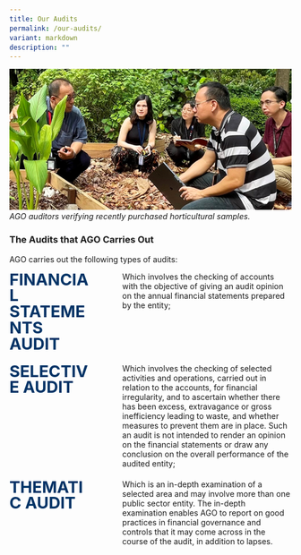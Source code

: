 ```yaml
---
title: Our Audits
permalink: /our-audits/
variant: markdown
description: ""
---
```

<style>
	.audit {
		display: flex;
		flex-direction: column;
	}

	.audit-row {
		display: flex;
	  column-gap: 10%;
		margin-bottom: 20px;
	}

	.title {
		font-size: 1.8rem;
    font-weight: bold;
    line-height: 1;
    color: #003366;
		width: 30%;
	}

	.text {
		flex: 1;
	}
	
	@media only screen and (max-width: 600px) {
		.title {
			width: 100%;
		}
	
		.title {
			width: 100%;
		}
	}
</style>

![](/images/banner_our_audit.png)
*AGO auditors verifying recently purchased horticultural samples.*

### The Audits that AGO Carries Out
AGO carries out the following types of audits:

<div class="audit">
	<div class="audit-row">
		<div class="title">FINANCIAL STATEMENTS AUDIT</div>
		<div class="text">Which involves the checking of accounts with the objective of giving an audit opinion on the annual financial statements prepared by the entity;</div>
		</div>
	<div class="audit-row">
		<div class="title">SELECTIVE AUDIT</div>
		<div class="text">Which involves the checking of selected activities and operations, carried out in relation to the accounts, for financial irregularity, and to ascertain whether there has been excess, extravagance or gross inefficiency leading to waste, and whether measures to prevent them are in place. Such an audit is not intended to render an opinion on the financial statements or draw any conclusion on the overall performance of the audited entity;</div>
	</div>
	<div class="audit-row">
		<div class="title">THEMATIC AUDIT</div>
		<div class="text">Which is an in-depth examination of a selected area and may involve more than one public sector entity. The in-depth examination enables AGO to report on good practices in financial governance and controls that it may come across in the course of the audit, in addition to lapses.
		</div>
	</div>
</div>
